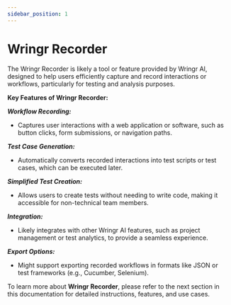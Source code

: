 ```yaml
---
sidebar_position: 1
---
```


# Wringr Recorder

The Wringr Recorder is likely a tool or feature provided by Wringr AI, designed to help users efficiently capture and record interactions or workflows, particularly for testing and analysis purposes.

**Key Features of Wringr Recorder:**

***Workflow Recording:***

- Captures user interactions with a web application or software, such as button clicks, form submissions, or navigation paths.

***Test Case Generation:***

- Automatically converts recorded interactions into test scripts or test cases, which can be executed later.

***Simplified Test Creation:***

- Allows users to create tests without needing to write code, making it accessible for non-technical team members.

***Integration:***

- Likely integrates with other Wringr AI features, such as project management or test analytics, to provide a seamless experience.

***Export Options:***

- Might support exporting recorded workflows in formats like JSON or test frameworks (e.g., Cucumber, Selenium).


To learn more about **Wringr Recorder**, please refer to the next section in this documentation for detailed instructions, features, and use cases.

